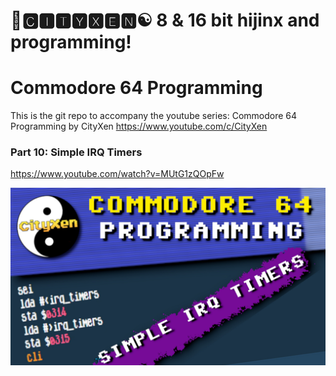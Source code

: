 # 🌆🅲🅸🆃🆈🆇🅴🅽☯️ 8 & 16 bit hijinx and programming!

# Commodore 64 Programming

This is the git repo to accompany the youtube series: Commodore 64 Programming by CityXen https://www.youtube.com/c/CityXen

### Part 10: Simple IRQ Timers
https://www.youtube.com/watch?v=MUtG1zQOpFw

![p10](https://github.com/cityxen/Commodore64_Programming/blob/master/Part%2010%20-%20Simple%20IRQ%20Timers/images/C64ProgrammingSeries-ep10.jpg)